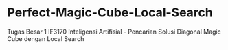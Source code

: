 # Perfect-Magic-Cube-Local-Search
Tugas Besar 1 IF3170 Inteligensi Artifisial - Pencarian Solusi Diagonal Magic Cube dengan Local Search
